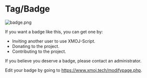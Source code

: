 # Tag/Badge

![badge.png](badge.png)

If you want a badge like this, you can get one by:
- Inviting another user to use XMOJ-Script.
- Donating to the project.
- Contributing to the project.

If you believe you deserve a badge, please contact an administrator.

Edit your badge by going to https://www.xmoj.tech/modifypage.php.
